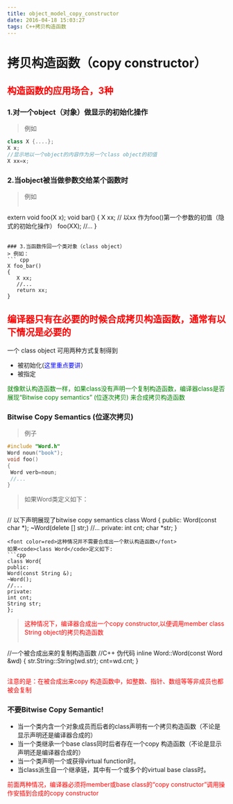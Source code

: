 ```yaml
---
title: object_model_copy_constructor
date: 2016-04-18 15:03:27
tags: C++拷贝构造函数
---
```


拷贝构造函数（copy constructor）
=======
<font color=red><strong>构造函数的应用场合，3种</strong></font>
------------
 
### 1.对一个object（对象）做显示的初始化操作
> 例如
```cpp
class X {....};
X x;
//显示地以一个object的内容作为另一个class object的初值
X xx=x;
```

### 2.当object被当做参数交给某个函数时
> 例如
> ```cpp
  extern void foo(X x);
  void bar()
  {
   X xx;
   // 以xx 作为foo()第一个参数的初值（隐式的初始化操作）
   foo(XX);
   //...
  }
 ```

### 3.当函数传回一个类对象（class object）
> 例如：
``` cpp
X foo_bar()
{
    X xx;
    //...
    return xx;
}
```

<font color=red><strong>编译器只有在必要的时候合成拷贝构造函数，通常有以下情况是必要的</strong></font>
--------
一个 class object 可用两种方式复制得到
+ 被初始化(<font color=blue>这里重点要讲</font>）
+ 被指定

<font color="green">就像默认构造函数一样，如果class没有声明一个复制构造函数，编译器class是否展现“Bitwise copy semantics” (位逐次拷贝) 来合成拷贝构造函数</font>

### Bitwise Copy Semantics (位逐次拷贝)
> 例子
```cpp
#include "Word.h"
Word noun("book");
void foo()
{
 Word verb=noun;
 //...
}
```
> 如果Word类定义如下：
> ```cpp
// 以下声明展现了bitwise copy semantics
class Word
{
  public:
  Word(const char *);
  ~Word(delete [] str;)
  //...
  private:
  int cnt;
  char *str;
}
```
<font color=red>这种情况并不需要合成出一个默认构造函数</font>
如果<code>class Word</code>定义如下:
```cpp
class Word{
public:
Word(const String &);
~Word();
//...
private:
int cnt;
String str;
};
```
><font color=red>这种情况下，编译器合成出一个copy constructor,以便调用member class String object的拷贝构造函数</font>
>```cpp
//一个被合成出来的复制构造函数
//C++ 伪代码
inline Word::Word(const Word &wd)
{
     str.String::String(wd.str);
     cnt=wd.cnt;
}
>```

<font color=red>注意的是：在被合成出来copy 构造函数中，如整数、指针、数组等等非成员也都被会复制</font>

### 不要Bitwise Copy Semantic!
+ 当一个类内含一个对象成员而后者的class声明有一个拷贝构造函数（不论是显示声明还是编译器合成的）
+ 当一个类继承一个base class同时后者存在一个copy 构造函数（不论是显示声明还是编译器合成的）
+ 当一个类声明一个或获得virtual function时。
+ 当class派生自一个继承链，其中有一个或多个的virtual base class时。

<font color=red>前面两种情况，编译器必须将member或base class的“copy constructor”调用操作安插到合成的copy constructor</font>


